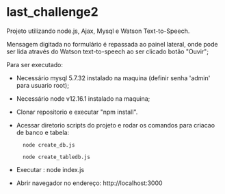 # last_challenge2

Projeto utilizando node.js, Ajax, Mysql e Watson Text-to-Speech.

Mensagem digitada no formulário é repassada ao painel lateral, onde pode ser lida através do Watson text-to-speech ao ser clicado botão "Ouvir";

Para ser executado:

- Necessário mysql 5.7.32 instalado na maquina (definir senha 'admin' para usuario root); 
- Necessário node v12.16.1 instalado na maquina;

- Clonar repositorio e executar "npm install".
- Acessar diretorio scripts do projeto e rodar os comandos para criacao de banco e tabela: 

        node create_db.js

        node create_tabledb.js

- Executar : node index.js

- Abrir navegador no endereço:
        http://localhost:3000

        